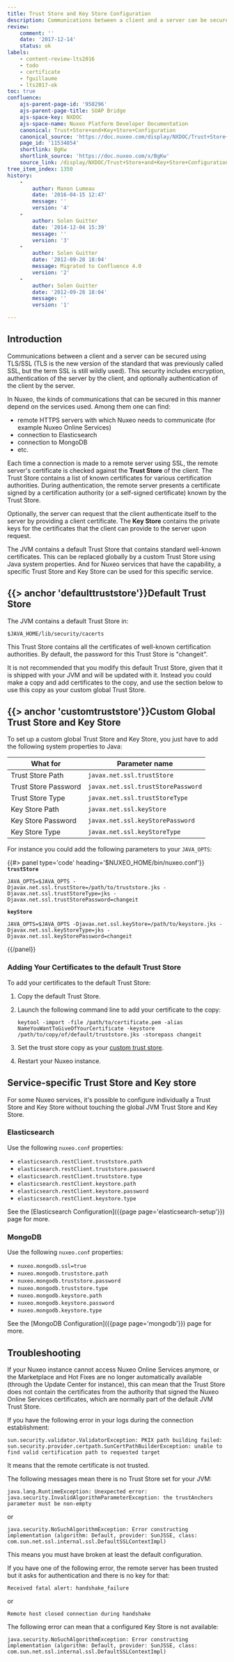 ```yaml
---
title: Trust Store and Key Store Configuration
description: Communications between a client and a server can be secured using TLS/SSL, it includes encryption, authentication of the server by the client, etc.
review:
    comment: ''
    date: '2017-12-14'
    status: ok
labels:
    - content-review-lts2016
    - todo
    - certificate
    - fguillaume
    - lts2017-ok
toc: true
confluence:
    ajs-parent-page-id: '950296'
    ajs-parent-page-title: SOAP Bridge
    ajs-space-key: NXDOC
    ajs-space-name: Nuxeo Platform Developer Documentation
    canonical: Trust+Store+and+Key+Store+Configuration
    canonical_source: 'https://doc.nuxeo.com/display/NXDOC/Trust+Store+and+Key+Store+Configuration'
    page_id: '11534854'
    shortlink: BgKw
    shortlink_source: 'https://doc.nuxeo.com/x/BgKw'
    source_link: /display/NXDOC/Trust+Store+and+Key+Store+Configuration
tree_item_index: 1350
history:
    -
        author: Manon Lumeau
        date: '2016-04-15 12:47'
        message: ''
        version: '4'
    -
        author: Solen Guitter
        date: '2014-12-04 15:39'
        message: ''
        version: '3'
    -
        author: Solen Guitter
        date: '2012-09-28 18:04'
        message: Migrated to Confluence 4.0
        version: '2'
    -
        author: Solen Guitter
        date: '2012-09-28 18:04'
        message: ''
        version: '1'

---
```

## Introduction

Communications between a client and a server can be secured using TLS/SSL (TLS is the new version of the standard that was previously called SSL, but the term SSL is still wildly used). This security includes encryption, authentication of the server by the client, and optionally authentication of the client by the server.

In Nuxeo, the kinds of communications that can be secured in this manner depend on the services used. Among them one can find:
- remote HTTPS servers with which Nuxeo needs to communicate (for example Nuxeo Online Services)
- connection to Elasticsearch
- connection to MongoDB
- etc.

Each time a connection is made to a remote server using SSL, the remote server's certificate is checked against the **Trust Store** of the client. The Trust Store contains a list of known certificates for various certification authorities. During authentication, the remote server presents a certificate signed by a certification authority (or a self-signed certificate) known by the Trust Store.

Optionally, the server can request that the client authenticate itself to the server by providing a client certificate. The **Key Store** contains the private keys for the certificates that the client can provide to the server upon request.

The JVM contains a default Trust Store that contains standard well-known certificates. This can be replaced globally by a custom Trust Store using Java system properties. And for Nuxeo services that have the capability, a specific Trust Store and Key Store can be used for this specific service.

## {{> anchor 'defaulttruststore'}}Default Trust Store

The JVM contains a default Trust Store in:
```
$JAVA_HOME/lib/security/cacerts
```
This Trust Store contains all the certificates of well-known certification authorities. By default, the password for this Trust Store is "changeit".

It is not recommended that you modify this default Trust Store, given that it is shipped with your JVM and will be updated with it. Instead you could make a copy and add certificates to the copy, and use the section below to use this copy as your custom global Trust Store.

## {{> anchor 'customtruststore'}}Custom Global Trust Store and Key Store

To set up a custom global Trust Store and Key Store, you just have to add the following system properties to Java:

| What for             | Parameter name                     |
| -------------------- | ---------------------------------- |
| Trust Store Path     | `javax.net.ssl.trustStore`         |
| Trust Store Password | `javax.net.ssl.trustStorePassword` |
| Trust Store Type     | `javax.net.ssl.trustStoreType`     |
| Key Store Path       | `javax.net.ssl.keyStore`           |
| Key Store Password   | `javax.net.ssl.keyStorePassword`   |
| Key Store Type       | `javax.net.ssl.keyStoreType`       |

For instance you could add the following parameters to your `JAVA_OPTS`:

{{#> panel type='code' heading='$NUXEO_HOME/bin/nuxeo.conf'}}
**`trustStore`**
```
JAVA_OPTS=$JAVA_OPTS -Djavax.net.ssl.trustStore=/path/to/truststore.jks -Djavax.net.ssl.trustStoreType=jks -Djavax.net.ssl.trustStorePassword=changeit
```

**`keyStore`**
```
JAVA_OPTS=$JAVA_OPTS -Djavax.net.ssl.keyStore=/path/to/keystore.jks -Djavax.net.ssl.keyStoreType=jks -Djavax.net.ssl.keyStorePassword=changeit
```
{{/panel}}

### Adding Your Certificates to the default Trust Store

To add your certificates to the default Trust Store:

1.  Copy the default Trust Store.
2.  Launch the following command line to add your certificate to the copy:
    ```
    keytool -import -file /path/to/certificate.pem -alias NameYouWantToGiveOfYourCertificate -keystore /path/to/copy/of/default/truststore.jks -storepass changeit
    ```

3.  Set the trust store copy as your [custom trust store](#customtruststore).
4.  Restart your Nuxeo instance.

## Service-specific Trust Store and Key store

For some Nuxeo services, it's possible to configure individually a Trust Store and Key Store without touching the global JVM Trust Store and Key Store.

### Elasticsearch

Use the following `nuxeo.conf` properties:

- `elasticsearch.restClient.truststore.path`
- `elasticsearch.restClient.truststore.password`
- `elasticsearch.restClient.truststore.type`
- `elasticsearch.restClient.keystore.path`
- `elasticsearch.restClient.keystore.password`
- `elasticsearch.restClient.keystore.type`

See the [Elasticsearch Configuration]({{page page='elasticsearch-setup'}}) page for more.

### MongoDB

Use the following `nuxeo.conf` properties:

- `nuxeo.mongodb.ssl=true`
- `nuxeo.mongodb.truststore.path`
- `nuxeo.mongodb.truststore.password`
- `nuxeo.mongodb.truststore.type`
- `nuxeo.mongodb.keystore.path`
- `nuxeo.mongodb.keystore.password`
- `nuxeo.mongodb.keystore.type`

See the [MongoDB Configuration]({{page page='mongodb'}}) page for more.

## Troubleshooting

If your Nuxeo instance cannot access Nuxeo Online Services anymore, or the Marketplace and Hot Fixes are no longer automatically available (through the Update Center for instance), this can mean that the Trust Store does not contain the certificates from the authority that signed the Nuxeo Online Services certificates, which are normally part of the default JVM Trust Store.

If you have the following error in your logs during the connection establishment:

```
sun.security.validator.ValidatorException: PKIX path building failed: sun.security.provider.certpath.SunCertPathBuilderException: unable to find valid certification path to requested target

```

It means that the remote certificate is not trusted.

The following messages mean there is no Trust Store set for your JVM:

```
java.lang.RuntimeException: Unexpected error: java.security.InvalidAlgorithmParameterException: the trustAnchors parameter must be non-empty

```

or

```
java.security.NoSuchAlgorithmException: Error constructing implementation (algorithm: Default, provider: SunJSSE, class: com.sun.net.ssl.internal.ssl.DefaultSSLContextImpl)

```

This means you must have broken at least the default configuration.

If you have one of the following error, the remote server has been trusted but it asks for authentication and there is no key for that:

```
Received fatal alert: handshake_failure

```

or

```
Remote host closed connection during handshake

```

The following error can mean that a configured Key Store is not available:

```
java.security.NoSuchAlgorithmException: Error constructing implementation (algorithm: Default, provider: SunJSSE, class: com.sun.net.ssl.internal.ssl.DefaultSSLContextImpl)

```
